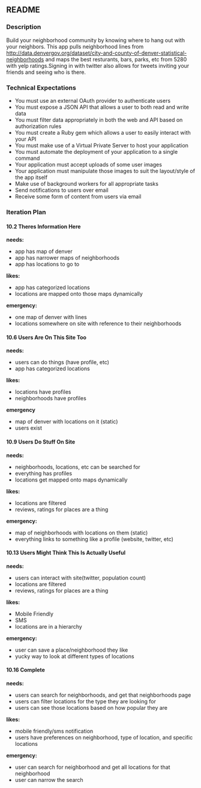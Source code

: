 ## README

### Description

Build your neighborhood community by knowing where to hang out with your neighbors. This app pulls neighborhood lines from http://data.denvergov.org/dataset/city-and-county-of-denver-statistical-neighborhoods and maps the best resturants, bars, parks, etc from 5280 with yelp ratings.Signing in with twitter also allows for tweets inviting your friends and seeing who is there.

### Technical Expectations
* You must use an external OAuth provider to authenticate users
* You must expose a JSON API that allows a user to both read and write data
* You must filter data appropriately in both the web and API based on authorization rules
* You must create a Ruby gem which allows a user to easily interact with your API
* You must make use of a Virtual Private Server to host your application
* You must automate the deployment of your application to a single command
* Your application must accept uploads of some user images
* Your application must manipulate those images to suit the layout/style of the app itself
* Make use of background workers for all appropriate tasks
* Send notifications to users over email
* Receive some form of content from users via email

### Iteration Plan
#### 10.2 **Theres Information Here**
**needs:**
* app has map of denver
* app has narrower maps of neighborhoods
* app has locations to go to

**likes:**
* app has categorized locations
* locations are mapped onto those maps dynamically

**emergency:**
* one map of denver with lines
* locations somewhere on site with reference to their neighborhoods

#### 10.6 **Users Are On This Site Too**
**needs:**
* users can do things (have profile, etc)
* app has categorized locations

**likes:**
* locations have profiles
* neighborhoods have profiles

**emergency**
* map of denver with locations on it (static)
* users exist

#### 10.9 **Users Do Stuff On Site**
**needs:**
* neighborhoods, locations, etc can be searched for
* everything has profiles
* locations get mapped onto maps dynamically

**likes:**
* locations are filtered
* reviews, ratings for places are a thing

**emergency:**
* map of neighborhoods with locations on them (static)
* everything links to something like a profile (website, twitter, etc)

#### 10.13 **Users Might Think This Is Actually Useful**
**needs:**
* users can interact with site(twitter, population count)
* locations are filtered
* reviews, ratings for places are a thing

**likes:**
* Mobile Friendly
* SMS
* locations are in a hierarchy

**emergency:**
* user can save a place/neighborhood they like
* yucky way to look at different types of locations

#### 10.16 **Complete**
**needs:**
* users can search for neighborhoods, and get that neighborhoods page
* users can filter locations for the type they are looking for
* users can see those locations based on how popular they are

**likes:**
* mobile friendly/sms notification
* users have preferences on neighborhood, type of location, and specific locations

**emergency:**
* user can search for neighborhood and get all locations for that neighborhood
* user can narrow the search
